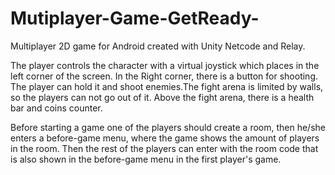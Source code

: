 # Mutiplayer-Game-GetReady-

Multiplayer 2D game for Android created with Unity Netcode and Relay.

The player controls the character with a virtual joystick which places in the left corner of the screen. In the Right corner, there is a button for shooting. The player can hold it and shoot enemies.The fight arena is limited by walls, so the players can not go out of it. Above the fight arena, there is a health bar and coins counter.

Before starting a game one of the players should create a room, then he/she enters a before-game menu, where the game shows the amount of players in the room. Then the rest of the players can enter with the room code that is also shown in the before-game menu in the first player's game.
